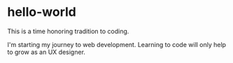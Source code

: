 # hello-world
This is a time honoring tradition to coding.

I'm starting my journey to web development. Learning to code will only help to grow as an UX designer.
